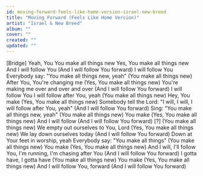 ```yaml
---
id: moving-forward-feels-like-home-version-israel-new-breed
title: "Moving Forward (Feels Like Home Version)"
artist: "Israel & New Breed"
album: ""
cover: ""
created: ""
updated: ""
---
```


[Bridge]
Yeah, You
You make all things new
Yes, You make all things new
And I will follow You (And I will follow You forward)
I will follow You
Everybody say: "You make all things new, yeah" (You make all things new)
After You, You're changing me (Yes, You make all things new)
You're making me over and over and over (And I will follow You forward)
I will follow You
I will follow after You, yeah (You make all things new)
Hey, You make (Yes, You make all things new)
Somebody tell the Lord: "I will, I will, I will follow after You, yeah" (And I will follow You forward)
Sing: "You make all things new, yeah" (You make all things new)
You makе (Yes, You make all things new)
And I will follow (And I will follow You forward)
[?] (You makе all things new)
We empty out ourselves to You, Lord (Yes, You make all things new)
We lay down ourselves today (And I will follow You forward)
Down at Your feet in worship, yeah
Everybody say: "You make all things" (You make all things new)
You make (Yes, You make all things new)
And I will, I'll follow You, I'm running, I'm chasing after You (And I will follow You forward)
I gotta have, I gotta have (You make all things new)
You make (Yes, You make all things new)
And I will follow You, forward (And I will follow You forward)